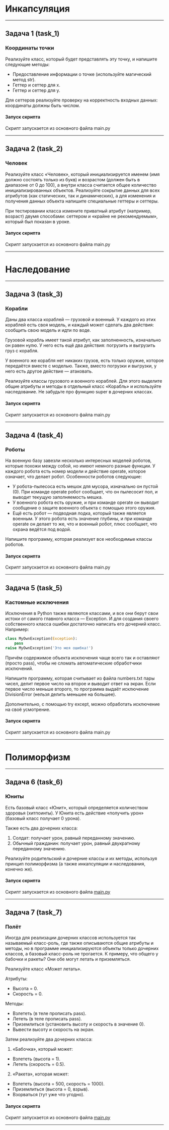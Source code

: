 # Инкапсуляция
***
## Задача 1 (task_1)
### Координаты точки
Реализуйте класс, который будет представлять эту точку, и напишите следующие методы:

* Предоставление информации о точке (используйте магический метод str).
* Геттер и сеттер для x.
* Геттер и сеттер для y.

Для сеттеров реализуйте проверку на корректность входных данных: координаты должны быть числом.

#### Запуск скрипта
Скрипт запускается из основного файла main.py
***
## Задача 2 (task_2)
### Человек
Реализуйте класс «Человек», который инициализируется именем (имя должно состоять только из букв) и возрастом (должен быть в диапазоне от 0 до 100), а внутри класса считается общее количество инициализированных объектов. Реализуйте сокрытие данных для всех атрибутов (как статических, так и динамических), а для изменения и получения данных объекта напишите специальные геттеры и сеттеры. 

При тестировании класса измените приватный атрибут (например, возраст) двумя способами: сеттером и «крайне не рекомендуемым», который был показан в уроке.

#### Запуск скрипта
Скрипт запускается из основного файла main.py
***
# Наследование
***
## Задача 3 (task_3)
### Корабли
Даны два класса кораблей — грузовой и военный. У каждого из этих кораблей есть своя модель, и каждый может сделать два действия: сообщить свою модель и идти по воде. 

Грузовой корабль имеет такой атрибут, как заполненность, изначально он равен нулю. У него есть ещё два действия: погрузить и выгрузить груз с корабля. 

У военного же корабля нет никаких грузов, есть только оружие, которое передаётся вместе с моделью. Также, вместо погрузки и выгрузки, у него есть другое действие — атаковать.

Реализуйте классы грузового и военного кораблей. Для этого выделите общие атрибуты и методы в отдельный класс «Корабль» и используйте наследование. Не забудьте про функцию super в дочерних классах.
#### Запуск скрипта
Скрипт запускается из основного файла main.py
***
## Задача 4 (task_4)
### Роботы
На военную базу завезли несколько интересных моделей роботов, которые похожи между собой, но имеют немного разные функции. У каждого робота есть номер модели и действие operate, которое означает, что делает робот. Особенности роботов следующие:

* У робота-пылесоса есть мешок для мусора, изначально он пустой (0). При команде operate робот сообщает, что он пылесосит пол, и выводит текущую заполняемость мешка.
* У военного робота есть оружие, и при команде operate он выводит сообщение о защите военного объекта с помощью этого оружия.
* Ещё есть робот — подводная лодка, который также является военным. У этого робота есть значение глубины, и при команде operate он делает то же, что и военный робот, плюс сообщает, что охрана ведётся под водой.

Напишите программу, которая реализует все необходимые классы роботов.
#### Запуск скрипта
Скрипт запускается из основного файла main.py
***
## Задача 5 (task_5) 
### Кастомные исключения
Исключения в Python также являются классами, и все они берут свои истоки от самого главного класса — Exception. И для создания своего собственного класса ошибки достаточно написать его дочерний класс. 
Например:
```python
class MyOwnException(Exception):
    pass
raise MyOwnException('Это моя ошибка!')
```
Причём содержимое объекта исключения чаще всего так и оставляют (просто pass), чтобы не сломать автоматические обработчики исключений.

Напишите программу, которая считывает из файла numbers.txt пары чисел, делит первое число на второе и выводит ответ на экран. Если первое число меньше второго, то программа выдаёт исключение DivisionError (нельзя делить меньшее на большее). 

Дополнительно, с помощью try except, можно обработать исключение на своё усмотрение.
#### Запуск скрипта
Скрипт запускается из основного файла main.py
***
# Полиморфизм
***
## Задача 6 (task_6) 
### Юниты
Есть базовый класс «Юнит», который определяется количеством здоровья (хитпоинты). У Юнита есть действие «получить урон» (базовый класс получает 0 урона).

Также есть два дочерних класса:

1. Солдат: получает урон, равный переданному значению.
2. Обычный гражданин: получает урон, равный двукратному переданному значению. 

Реализуйте родительский и дочерние классы и их методы, используя принцип полиморфизма (а также инкапсуляции и наследования, конечно же).
#### Запуск скрипта
Скрипт запускается из основного файла [main.py](main.py)
***
## Задача 7 (task_7) 
### Полёт
Иногда для реализации дочерних классов используется так называемый класс-роль, где также описываются общие атрибуты и методы, но в программе инициализируются объекты только дочерних классов, а базовый класс-роль не трогается. К примеру, что общего у бабочки и ракеты? Они обе могут летать и приземляться. 

 

Реализуйте класс «Может летать». 

Атрибуты:

* Высота = 0.
* Скорость = 0.

Методы:
* Взлететь (в теле прописать pass).
* Лететь (в теле прописать pass).
* Приземлиться (установить высоту и скорость в значение 0).
* Вывести высоту и скорость на экран.

Затем реализуйте два дочерних класса:
1. «Бабочка», который может:
* Взлететь (высота = 1).
* Лететь (скорость = 0.5).
2. «Ракета», которая может:
* Взлететь (высота = 500, скорость = 1000).
* Приземлиться (высота = 0, взрыв).
* Взорваться (тут уже что угодно).
#### Запуск скрипта
Скрипт запускается из основного файла [main.py](main.py)
***